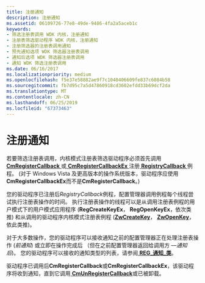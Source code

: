 ```yaml
---
title: 注册通知
description: 注册通知
ms.assetid: 06109726-77e8-49de-9486-4fa2a5aceb1c
keywords:
- 筛选注册表调用 WDK 内核，注册通知
- 注册表筛选驱动程序 WDK 内核，注册通知
- 注册筛选器的注册表调用通知
- 预先通知选项 WDK 筛选器注册表调用
- 通知后选项 WDK 筛选器注册表调用
- 通知 WDK 筛选注册表调用
ms.date: 06/16/2017
ms.localizationpriority: medium
ms.openlocfilehash: f5e37e58882ae9f7c1040406609fe837c6084b58
ms.sourcegitcommit: fb7d95c7a5d47860918cd3602efdd33b69dcf2da
ms.translationtype: MT
ms.contentlocale: zh-CN
ms.lasthandoff: 06/25/2019
ms.locfileid: "67373463"
---
```

# <a name="registering-for-notifications"></a>注册通知


若要筛选注册表调用，内核模式注册表筛选驱动程序必须首先调用[ **CmRegisterCallback** ](https://docs.microsoft.com/windows-hardware/drivers/ddi/content/wdm/nf-wdm-cmregistercallback)或[ **CmRegisterCallbackEx** ](https://docs.microsoft.com/windows-hardware/drivers/ddi/content/wdm/nf-wdm-cmregistercallbackex)注册[ **RegistryCallback** ](https://docs.microsoft.com/windows-hardware/drivers/ddi/content/wdm/nc-wdm-ex_callback_function)例程。 (对于 Windows Vista 及更高版本的操作系统版本，驱动程序应使用**CmRegisterCallbackEx**而不是**CmRegisterCallback**。)

您的驱动程序已注册后*RegistryCallback*例程，配置管理器调用例程每个线程尝试执行注册表操作的时间。 执行注册表操作的线程可以是从调用注册表例程的用户模式下的用户模式应用程序 (**RegCreateKeyEx**， **RegOpenKeyEx**，依次类推) 和从调用的驱动程序内核模式注册表例程 ([**ZwCreateKey**](https://docs.microsoft.com/windows-hardware/drivers/ddi/content/wdm/nf-wdm-zwcreatekey)， [ **ZwOpenKey**](https://docs.microsoft.com/windows-hardware/drivers/ddi/content/wdm/nf-wdm-zwopenkey)，依此类推)。

对于大多数操作，您的驱动程序可以接收通知之前的配置管理器正在处理注册表操作 (*前通知*) 或立即在操作完成后 （但在之前配置管理器返回给调用方 —*通知后*)。 您的驱动程序可以接收的通知类型的列表，请参阅[ **REG\_通知\_类**](https://docs.microsoft.com/windows-hardware/drivers/ddi/content/wdm/ne-wdm-_reg_notify_class)。

驱动程序已调用后**CmRegisterCallback**或**CmRegisterCallbackEx**，该驱动程序将收到通知，直到它调用[ **CmUnRegisterCallback**](https://docs.microsoft.com/windows-hardware/drivers/ddi/content/wdm/nf-wdm-cmunregistercallback)或已被卸载。

 

 




